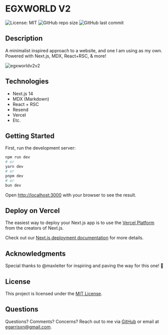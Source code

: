 # EGXWORLD V2

![License: MIT](https://img.shields.io/badge/License-MIT-yellow.svg) ![GitHub repo size](https://img.shields.io/github/repo-size/egarrisxn/egxworld-v2) ![GitHub last commit](https://img.shields.io/github/last-commit/egarrisxn/egxworld-v2)

## Description

A minimalist inspired approach to a website, and one I am using as my own. Powered with Next.js, MDX, React+RSC,  & more!

![egxworldv2v2](https://github.com/user-attachments/assets/39019abb-85cf-4912-99df-fcec32813581)

## Technologies

- Next.js 14
- MDX (Markdown)
- React + RSC
- Resend
- Vercel
- Etc.

## Getting Started

First, run the development server:

```bash
npm run dev
# or
yarn dev
# or
pnpm dev
# or
bun dev
```

Open [http://localhost:3000](http://localhost:3000) with your browser to see the result.

## Deploy on Vercel

The easiest way to deploy your Next.js app is to use the [Vercel Platform](https://vercel.com/new?utm_medium=default-template&filter=next.js&utm_source=create-next-app&utm_campaign=create-next-app-readme) from the creators of Next.js.

Check out our [Next.js deployment documentation](https://nextjs.org/docs/deployment) for more details.

## Acknowledgments

Special thanks to @maxleiter for inspiring and paving the way for this one! 🙌

## License

This project is licensed under the [MIT License](LICENSE).

## Questions

Questions? Comments? Concerns? Reach out to me via [GitHub](https://github.com/egarrisxn) or email at egarrisxn@gmail.com.
